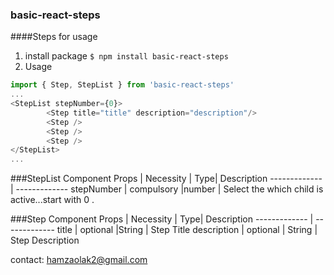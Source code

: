 ### basic-react-steps

####Steps for usage

1. install package
`$ npm install basic-react-steps`
1. Usage
```javascript
import { Step, StepList } from 'basic-react-steps'
...
<StepList stepNumber={0}>
		<Step title="title" description="description"/>
		<Step />
		<Step />
		<Step />
</StepList>
...
```


###StepList Component
Props  | Necessity | Type| Description
------------- | -------------
stepNumber | compulsory |number | Select the which child is active...start with 0 .

###Step Component
Props  | Necessity | Type| Description
------------- | -------------
title | optional |String | Step Title
description | optional | String | Step Description

contact: hamzaolak2@gmail.com

